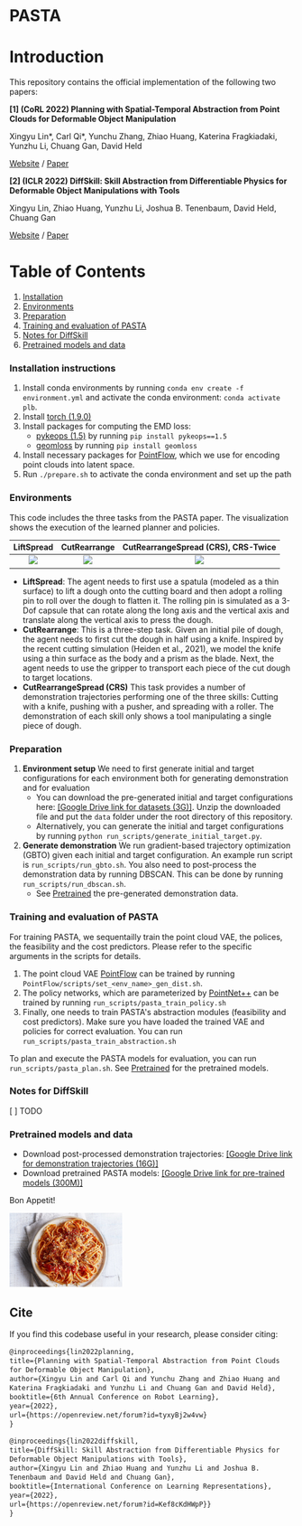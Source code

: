 # PASTA
# Introduction
This repository contains the official implementation of the following two papers:

**[1] (CoRL 2022) Planning with Spatial-Temporal Abstraction from Point Clouds for Deformable Object Manipulation** 

Xingyu Lin*, Carl Qi*, Yunchu Zhang, Zhiao Huang, Katerina Fragkiadaki, Yunzhu Li, Chuang Gan, David Held

[Website](https://sites.google.com/view/pasta-plan) /  [Paper](https://arxiv.org/abs/2210.15751)

**[2] (ICLR 2022) DiffSkill: Skill Abstraction from Differentiable Physics for Deformable Object Manipulations with Tools**

Xingyu Lin, Zhiao Huang, Yunzhu Li, Joshua B. Tenenbaum, David Held, Chuang Gan

[Website](https://xingyu-lin.github.io/diffskill/) /  [Paper](https://openreview.net/pdf?id=Kef8cKdHWpP)

# Table of Contents
1. [Installation](#installation-instructions)
2. [Environments](#environments)
3. [Preparation](#preparation)
4. [Training and evaluation of PASTA](#training-and-evaluation-of-pasta)
5. [Notes for DiffSkill](#notes-for-diffskill)
6. [Pretrained models and data](#pretrained-models-and-data)

### Installation instructions
1. Install conda environments by running `conda env create -f environment.yml` and activate the conda environment: `conda activate plb`.
2. Install [torch (1.9.0)](https://pytorch.org/get-started/previous-versions/)
3. Install packages for computing the EMD loss:
   * [pykeops (1.5)](https://www.kernel-operations.io/keops/python/installation.html) by running `pip install pykeops==1.5`
   * [geomloss](https://www.kernel-operations.io/geomloss/api/install.html) by running `pip install geomloss`
4. Install necessary packages for [PointFlow](https://github.com/stevenygd/PointFlow), which we use for encoding point clouds into latent space.
5. Run `./prepare.sh` to activate the conda environment and set up the path

### Environments
This code includes the three tasks from the PASTA paper. The visualization shows the execution of the learned planner and policies. 

| LiftSpread  | CutRearrange |              CutRearrangeSpread (CRS), CRS-Twice              |
| :---: | :---: |:-------------------------------------------------------------:|
| <img src="media/LiftSpread-v1_PASTA.gif" width="200">  | <img src="media/CutRearrange-v1_PASTA.gif" width="200">  | <img src="media/CutRearrangeSpread-v1_PASTA.gif" width="200"> |

* **LiftSpread**: The agent needs to first use a spatula (modeled as a thin surface) to lift a dough onto the cutting board and then adopt a rolling pin to roll over the dough to flatten it. The rolling pin is simulated as a 3-Dof capsule that can rotate along the long axis and the vertical axis and translate along the vertical axis to press the dough.
* **CutRearrange**:  This is a three-step task. Given an initial pile of dough, the agent needs to first cut the dough in half using a knife. Inspired by the recent cutting simulation (Heiden et al., 2021), we model the knife using a thin surface as the body and a prism as the blade. Next, the agent needs to use the gripper to transport each piece of the cut dough to target locations.
* **CutRearrangeSpread (CRS)** This task provides a number of demonstration trajectories performing one of the three skills: Cutting with a knife, pushing with a pusher, and spreading with a roller. The demonstration of each skill only shows a tool manipulating a single piece of dough.

### Preparation
1. **Environment setup** We need to first generate initial and target configurations for each environment both for generating demonstration and for evaluation
   * You can download the pre-generated initial and target configurations here: [[Google Drive link for datasets (3G)]](https://drive.google.com/drive/folders/1ckOkxsuqK44Ay0e1I5EKmX3cOATB4Jam?usp=share_link). Unzip the downloaded file and put the `data` folder under the root directory of this repository.
   * Alternatively, you can generate the initial and target configurations by running `python run_scripts/generate_initial_target.py`.
2. **Generate demonstration** We run gradient-based trajectory optimization (GBTO) given each initial and target configuration. An example run script is `run_scripts/run_gbto.sh`. 
    You also need to post-process the demonstration data by running DBSCAN. This can be done by running `run_scripts/run_dbscan.sh`.
   * See [Pretrained](#pretrained-models-and-data) the pre-generated demonstration data. 

### Training and evaluation of PASTA
For training PASTA, we sequentailly train the point cloud VAE, the polices, the feasibility and the cost predictors. Please refer to the specific arguments in the scripts for details. 
1. The point cloud VAE [PointFlow](https://github.com/stevenygd/PointFlow) can be trained by running `PointFlow/scripts/set_<env_name>_gen_dist.sh`.
2. The policy networks, which are parameterized by [PointNet++](https://github.com/pyg-team/pytorch_geometric) can be trained by running `run_scripts/pasta_train_policy.sh` 
3. Finally, one needs to train PASTA's abstraction modules (feasibility and cost predictors). Make sure you have loaded the trained VAE and policies for correct evaluation. You can run `run_scripts/pasta_train_abstraction.sh`

To plan and execute the PASTA models for evaluation, you can run `run_scripts/pasta_plan.sh`. See [Pretrained](#pretrained-models-and-data) for the pretrained models.

### Notes for DiffSkill
[ ] TODO

### Pretrained models and data
* Download post-processed demonstration trajectories: [[Google Drive link for demonstration trajectories (16G)]](https://drive.google.com/drive/folders/1uzFKI5rehp2VMYc5MKyE-CPbSoEcKCup?usp=share_link)
* Download pretrained PASTA models: [[Google Drive link for pre-trained models (300M)]](https://drive.google.com/drive/folders/18tmH0stc1z_TzfAHbQDu5HASNkaWFKk_?usp=share_link)

Bon Appetit!

<img src="media/pasta.jpeg" width="200">



## Cite
If you find this codebase useful in your research, please consider citing:
```
@inproceedings{lin2022planning,
title={Planning with Spatial-Temporal Abstraction from Point Clouds for Deformable Object Manipulation},
author={Xingyu Lin and Carl Qi and Yunchu Zhang and Zhiao Huang and Katerina Fragkiadaki and Yunzhu Li and Chuang Gan and David Held},
booktitle={6th Annual Conference on Robot Learning},
year={2022},
url={https://openreview.net/forum?id=tyxyBj2w4vw}
}
```

```
@inproceedings{lin2022diffskill,
title={DiffSkill: Skill Abstraction from Differentiable Physics for Deformable Object Manipulations with Tools},
author={Xingyu Lin and Zhiao Huang and Yunzhu Li and Joshua B. Tenenbaum and David Held and Chuang Gan},
booktitle={International Conference on Learning Representations},
year={2022},
url={https://openreview.net/forum?id=Kef8cKdHWpP}}
}
```
